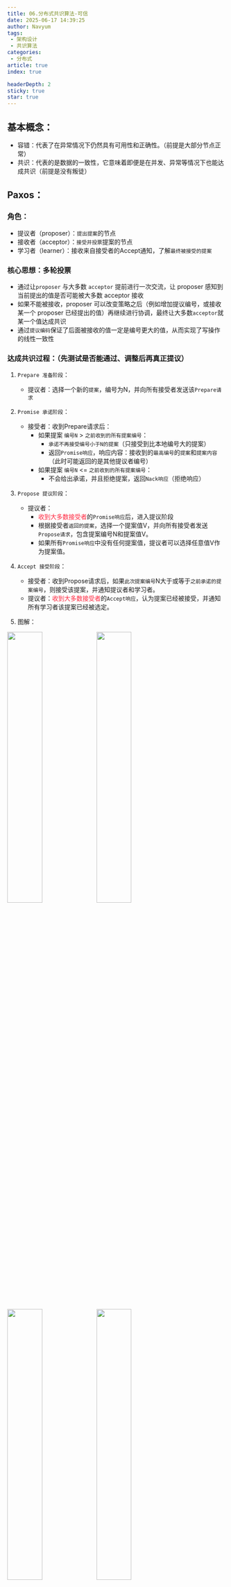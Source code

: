 ```yaml
---
title: 06.分布式共识算法-可信
date: 2025-06-17 14:39:25
author: Navyum
tags: 
 - 架构设计
 - 共识算法
categories: 
 - 分布式
article: true
index: true

headerDepth: 2
sticky: true
star: true
---
```


## 基本概念：
* 容错：代表了在异常情况下仍然具有可用性和正确性。（前提是大部分节点正常）
* 共识：代表的是数据的一致性，它意味着即便是在并发、异常等情况下也能达成共识（前提是没有叛徒）

## Paxos：
### 角色：
* 提议者（proposer）：`提出提案`的节点
* 接收者（acceptor）：`接受并投票`提案的节点
* 学习者（learner）：接收来自接受者的Accept通知，了解`最终被接受的提案`

### 核心思想：多轮投票
* 通过让`proposer` 与大多数 `acceptor` 提前进行一次交流，让 proposer 感知到当前提出的值是否可能被大多数 acceptor 接收
* 如果不能被接收，proposer 可以改变策略之后（例如增加提议编号，或接收某一个 proposer 已经提出的值）再继续进行协调，最终让大多数`acceptor`就某一个值达成共识
* 通过`提议编码`保证了后面被接收的值一定是编号更大的值，从而实现了写操作的线性一致性

### 达成共识过程：（先测试是否能通过、调整后再真正提议）
1. `Prepare 准备阶段`：
    * 提议者：选择一个新的`提案`，编号为N，并向所有接受者发送该`Prepare请求`
2. `Promise 承诺阶段`：
    * 接受者：收到Prepare请求后：
        * 如果提案 `编号N` > `之前收到的所有提案编号`：
            * `承诺不再接受编号小于N的提案`（只接受到比本地编号大的提案）
            * 返回`Promise响应`，响应内容：接收到的`最高编号`的`提案`和`提案内容`（此时可能返回的是其他提议者编号）
        * 如果提案 `编号N` <= `之前收到的所有提案编号`：
            * 不会给出承诺，并且拒绝提案，返回`Nack响应`（拒绝响应）
3. `Propose 提议阶段`：
    * 提议者：
        * <span style="color: rgb(255, 41, 65);">收到大多数接受者</span>的`Promise响应`后，进入提议阶段
        * 根据接受者`返回的提案`，选择一个提案值V，并向所有接受者发送`Propose请求`，包含提案编号N和提案值V。
        * 如果所有`Promise响应`中没有任何提案值，提议者可以选择任意值V作为提案值。
4. `Accept 接受阶段`：
    * 接受者：收到Propose请求后，如果`此次提案编号`N大于或等于`之前承诺的提案编号`，则接受该提案，并通知提议者和学习者。
    * 提议者：<span style="color: rgb(255, 41, 65);">收到大多数接受者</span>的`Accept响应`，认为提案已经被接受，并通知所有学习者该提案已经被选定。

5. 图解：
<img src="https://raw.staticdn.net/Navyum/imgbed/pic/IMG/c9dc04cfa5f06aa0c98166addcd62f4f.png" width =40% >
<img src="https://raw.staticdn.net/Navyum/imgbed/pic/IMG/0c870aaed9bc560caf94fe649c3d71ee.png" width =40% >
<img src="https://raw.staticdn.net/Navyum/imgbed/pic/IMG/830fcc62f4490877297404058c41f3ee.png" width =40% >
<img src="https://raw.staticdn.net/Navyum/imgbed/pic/IMG/e6531ceb21608d1a817277e1cd75c321.png" width =40% >

6. 容错的实现：
    * 不需要所有接受者响应，满足大部分即可，（`多数派（quorum）原则，至少一半`）

----

## Raft 算法：
### 具体应用场景：
* etcd、tidb、consul、nacos

### 重要！：
* 将每一个`对Raft集群的操作称为一个提案`，希望Raft集群对外屏蔽内部的网络或节点异常，依次对每一个提案作出响应，提交成功的提案可以在后续操作中持续可见。
* 这里的提案需要是幂等的，即重复执行不会导致集群状态不同。

### 角色：
* `领导者`（Leader）：
    * 集群中的管理者
    * 所有client的流量都从leader这里经过；负责日志复制；
    * 周期性的向follower发出心跳维持统治；
    * 当发现自己不是leader的时候会转为follower
* `候选人`（Candidate）：
    * 集群的候选者，会发起投票试图当选leader
* `跟随者`（Follower）：
    * 集群中的被管理者，只会对其它服务器的命令做出响应。
    * 在长时间得不到leader响应之后会转为candidate
* `任期`（term）：
    * 在raft协议中实际是作为逻辑时钟，系统中处于`最新term`的节点才是安全有效的。

###  核心思想：
* Raft算法通过`领导者选举`和`日志复制`两个主要机制，进而保证所有节点的最终状态是一致的
* Raft将共识问题分解为以下三个子问题：
    * `领导者选举`（Leader Election）：在集群启动或领导者故障时，选举出一个新的领导者。
    * `日志复制`（Log Replication）：`领导者`将`客户端请求`作为`日志条目`追加到`本地日志`中，并将其复制到所有跟随者（Followers）。
    * `安全性`（Safety）：确保所有节点最终达成一致，即所有节点的日志内容相同。

### 节点间通讯：
* 基于RPC：
    * 请求投票（RequestVote）RPC
        * 由候选人在选举期间发起，通知各节点进行投票
    * 日志复制（AppendEntries）RPC
        * 由领导者发起，用来复制日志和提供心跳消息

### 选举过程：
#### 选举超时：
* 如果`跟随者`在`选举超时时间`内没有收到`领导者`的心跳消息，它会变成`候选者`并开始`发起选举`
* 每个`跟随者`都有一个随机的选举超时时间。
* ***注意：*** RAFT的`选举超时时间`是`随机超时时间间隔`，确保不会有大量候选者同时发起选举，在超时之后重试即可重新选举成功

#### 发起选举：
* `候选者`递增自己的任期号（term），并向集群中的其他节点发送请求投票（RequestVote）消息。

#### 请求投票（RequestVote）
* 候选者先投自己一票，并发送`RequestVote消息`给其他节点，RequestVote消息包含以下信息（其他节点投票依据）：
    * 候选者的任期号（term）
    * 候选者的ID（candidateId）
    * 候选者日志中最后一个日志条目的索引（lastLogIndex）
    * 候选者日志中最后一个日志条目的任期号（lastLogTerm）

#### 投票规则：
##### `任期号检查`：
* 如果 `请求投票任期号` < `当前任期号`，那么拒绝投票，并返回当前的`Term`
* 否则，将`请求投票任期号`作为`当前任期号`，并将自身状态切换成`Follower`，并重置投票状态
##### `检测当前节点的投票状态`：
* 规则：`每个节点在一个任期内只能投票给一个候选者`
* 如果节点没有给任何其他候选者投过票，或者是已经给该候选者投过票，那么继续`日志检查`
* 如果当前节点自己也是候选者，且选举超时时间内，收到其他候选者的请求投票，则比较自己任期号和日志新旧，如果别人的新，则更新自己的任期号，并回到跟随者状态
* 否则，拒绝投票
##### `日志新旧检查`（在任期号相等时的进一步比较）
* 检测`候选者的日志`是否至少比当前节点的日志新，从而确保新选举出来的`Leader`不会丢失已经提交的日志：
    * `日志新、旧比较标准`：
        * 首先比较`最后一个日志条目`的`任期号`（lastLogTerm），任期号大的，日志新
        * 如果两者任期号相同，则比较`最后一个日志条目`的`索引`（lastLogIndex），索引大的，日志新
* 如果候选者日志新，则投票给候选者
* 否则，那么就拒绝投票

#### 投票结果（选举超时时间内）：
* 结果1：自己选举成功：
    * 候选者`收到大多数节点的赞成票`后，当选为领导者。（`多数派（quorum）原则，至少一半`）
    * 当选领导者后，开始发送心跳消息给所有跟随者，宣布自己成为领导者，中指选举，保持自己领导者状态
* 结果2：期间其他节点成为`领导者`：
    * 选举期间收到其他候选者的RequestVote，并且Term和日志都比自己大，则自己变成跟随者
* 结果3：选举超时或者没有节点选举成功：
    * 超时后重新发起选举
<img src="https://raw.staticdn.net/Navyum/imgbed/pic/IMG/306c053adab081f7942475807f72a26c.png" width =40% >

### 日志复制：

#### 概念：
* 日志条目（Log Entry）：每个日志条目包含一个客户端请求和相关的元数据（如索引和任期号）。
* 日志索引（Log Index）：日志条目在日志文件中的位置。日志项对应的整数索引值。它其实就是用来标识日志项的，是一个连续的、单调递增的整数号码
* 任期号（Term）：创建这条日志项的领导者的任期编号。
* 指令：一条由客户端请求指定的、状态机需要执行的指令。即客户端指定的数据。
<img src="https://raw.staticdn.net/Navyum/imgbed/pic/IMG/cf0f5603d1b1493810939d81e4d18de7.png" width =40% >

#### 日志复制过程：（优化后的二阶段提交）
##### 领导者接收请求：
* 领导者节点接收到客户端的写请求，将请求作为`新的日志条目`追加到`本地日志`中

##### 领导者发送AppendEntries RPC 给所有追随者：
* 领导者将新的日志条目复制到所有跟随者，发送AppendEntries消息

##### 跟随者处理AppendEntries RPC：
* 跟随者收到AppendEntries消息后，首先验证prevLogIndex和prevLogTerm是否匹配。如果匹配，则将新的日志条目追加到本地日志中
    * 怎么理解验证prevLogIndex和prevLogTerm是否匹配？见下方：`日志的一致性保证`
* 跟随者将处理结果（成功或失败）返回给领导者

##### 日志确认和提交：
* 领导者收到大多数跟随者的AppendEntries响应后，认为日志条目已经被复制到大多数节点。
* 领导者将这条日志项应用到它的状态机中，更新已提交日志索引，并将提交的信息发送给所有跟随者

##### 跟随着提交并应用到状态机：
* 跟随者收到提交信息后，将日志条目标记为已提交，并应用到状态机
<img src="https://raw.staticdn.net/Navyum/imgbed/pic/IMG/186a602618690cfa2a04f67382b5465a.png" width =40% >

##### 个人理解：
* 领导者先写日志，通知跟随者写日志
* 大多数跟随者写日志成功，领导者将日志改为提交状态，并应用到状态机，响应客户端。
* 跟随者收到领导者的消息，也提交状态并应用到状态机

#### 日志一致性保证：
##### 准则：
* 领导者通过`强制`跟随者`直接复制`自己的日志项，处理不一致日志。Raft日志是以领导者的日志为准。
* Raft中日志必须是`连续的`，Paxos没这个要求

##### 具体：
* `找到差异日志项起始Entry`：
    * 领导者通过日志复制 RPC消息，发送自己当前最新日志项给某个跟随者，消息包含PrevLogEntry和PrevLogTerm
    * 如果跟随者在它的日志中找不到PrevLogEntry：
        * 那么日志复制 RPC 返回失败，跟随者就会拒绝接收这个新的日志项的写入
        * 也就是说它的日志和领导者的不一致了，并`返回失败信息`给领导者
    * 失败时领导者会`递减要复制的日志项`的索引值，并发送新的日志项到跟随者
    * 直到跟随者在它的日志中找到某个PrevLogEntry：
        * 那么日志复制 RPC 返回成功，这样领导者就知道跟随者的日志项与自己相同的起始位置。

* `覆盖更新起始Entry后的所有Entry`：
    * 领导者通过日志复制RPC，***`复制并更新覆盖起始Entry之后的日志项`***，最终实现了集群各节点日志的一致。

* 图解：
    <img src="https://raw.staticdn.net/Navyum/imgbed/pic/IMG/55075c407a3ce602aca5503ce1daaea3.png" width =40% >

* 视频介绍：
    * http://thesecretlivesofdata.com/raft/

### 成员变更问题：
#### 成员变更问题的本质：
* 新增加成员、删除成员时，需要调整配置，此时就会出现新配置和旧配置，进而导致两个领导者的脑裂问题。

#### 如何解决：
* 先关闭集群，再重新启动（不太能被接受）
* 单节点变更，每次新增或者删除一个节点（确保旧配置的“大多数”和新配置的“大多数”都会有一个节点是重叠的，而不是完全割裂的）



----

## ZAB算法：
https://freegeektime.com/100046101/229975/
### 具体应用场景：
* zookeeper专用

### 角色：
* `领导者`（Leader）：

* `候选人`（Candidate）：

* `跟随者`（Follower）：

###  核心思想：

### 节点间通讯

----

#### 参考：
[Paxos made simple](https://www.google.com/url?sa=t&rct=j&q=&esrc=s&source=web&cd=1&ved=0ahUKEwjUx7L9_-XXAhUES7wKHbENAw8QFggnMAA&url=https%3a%2f%2flamport%2eazurewebsites%2enet%2fpubs%2fpaxos-simple%2epdf&usg=AOvVaw2LqxhZNPEfgaMeyvZEm9xs)
[Practical Byzantine Fault Tolerance](http://pmg.csail.mit.edu/papers/osdi99.pdf)
[Bitcoin: A Peer-to-Peer Electronic Cash System](https://bitcoin.org/bitcoin.pdf)
